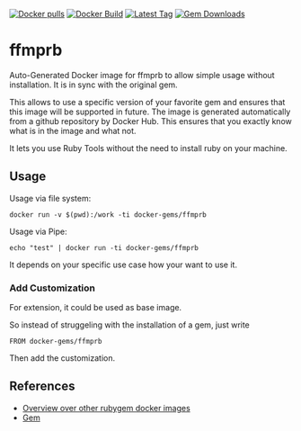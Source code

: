 [![Docker pulls](https://img.shields.io/docker/pulls/rubygem/ffmprb.svg)](https://hub.docker.com/r/rubygem/ffmprb/)
[![Docker Build](https://img.shields.io/docker/automated/rubygem/ffmprb.svg)](https://hub.docker.com/r/rubygem/ffmprb/)
[![Latest Tag](https://img.shields.io/github/tag/docker-rubygem/ffmprb.svg)](https://hub.docker.com/r/rubygem/ffmprb/)
[![Gem Downloads](https://img.shields.io/gem/dt/ffmprb.svg)](https://rubygems.org/gems/ffmprb/)
# ffmprb

Auto-Generated Docker image for ffmprb to allow simple usage without installation.
It is in sync with the original gem.

This allows to use a specific version of your favorite gem and ensures that this image will be supported in future.
The image is generated automatically from a github repository by Docker Hub.
This ensures that you exactly know what is in the image and what not.

It lets you use Ruby Tools without the need to install ruby on your machine.

## Usage

Usage via file system:

`docker run -v $(pwd):/work -ti docker-gems/ffmprb`

Usage via Pipe:

`echo "test" | docker run -ti docker-gems/ffmprb`

It depends on your specific use case how your want to use it.

### Add Customization

For extension, it could be used as base image.

So instead of struggeling with the installation of a gem, just write

`FROM docker-gems/ffmprb`

Then add the customization.

## References

 - [Overview over other rubygem docker images](https://github.com/thinkbot/docker-rubygem)
 - [Gem](https://rubygems.org/gems/ffmprb/)
